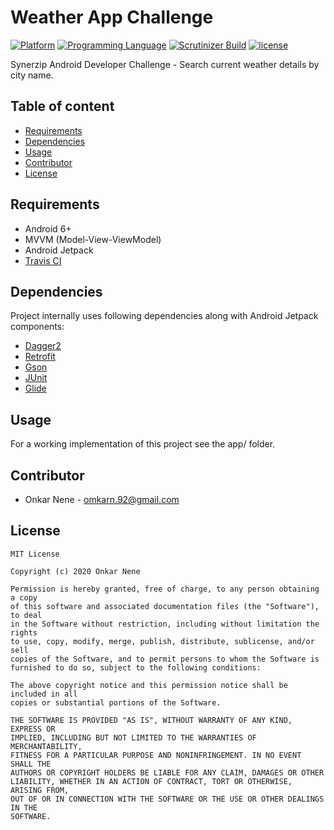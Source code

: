 # Weather App Challenge

[![Platform](https://img.shields.io/badge/platform-android-yellow.svg)]()
[![Programming Language](https://img.shields.io/badge/language-kotlin-orange.svg)]()
[![Scrutinizer Build](https://travis-ci.org/Onkarn92/weather-app.svg?branch=main)]()
[![license](https://img.shields.io/github/license/mashape/apistatus.svg?maxAge=2592000)](/LICENSE)

Synerzip Android Developer Challenge - Search current weather details by
city name.

## Table of content

- [Requirements](#requirements)
- [Dependencies](#dependencies)
- [Usage](#usage)
- [Contributor](#contributor)
- [License](#license)

## Requirements

- Android 6+
- MVVM (Model-View-ViewModel)
- Android Jetpack
- [Travis CI](https://travis-ci.org/)

## Dependencies

Project internally uses following dependencies along with Android
Jetpack components:

- [Dagger2](https://github.com/google/dagger)
- [Retrofit](https://github.com/square/retrofit)
- [Gson](https://github.com/google/gson)
- [JUnit](https://github.com/junit-team/junit4)
- [Glide](https://github.com/bumptech/glide)

## Usage

For a working implementation of this project see the app/ folder.

## Contributor

* Onkar Nene - omkarn.92@gmail.com

## License

```
MIT License

Copyright (c) 2020 Onkar Nene

Permission is hereby granted, free of charge, to any person obtaining a copy
of this software and associated documentation files (the "Software"), to deal
in the Software without restriction, including without limitation the rights
to use, copy, modify, merge, publish, distribute, sublicense, and/or sell
copies of the Software, and to permit persons to whom the Software is
furnished to do so, subject to the following conditions:

The above copyright notice and this permission notice shall be included in all
copies or substantial portions of the Software.

THE SOFTWARE IS PROVIDED "AS IS", WITHOUT WARRANTY OF ANY KIND, EXPRESS OR
IMPLIED, INCLUDING BUT NOT LIMITED TO THE WARRANTIES OF MERCHANTABILITY,
FITNESS FOR A PARTICULAR PURPOSE AND NONINFRINGEMENT. IN NO EVENT SHALL THE
AUTHORS OR COPYRIGHT HOLDERS BE LIABLE FOR ANY CLAIM, DAMAGES OR OTHER
LIABILITY, WHETHER IN AN ACTION OF CONTRACT, TORT OR OTHERWISE, ARISING FROM,
OUT OF OR IN CONNECTION WITH THE SOFTWARE OR THE USE OR OTHER DEALINGS IN THE
SOFTWARE.
```
